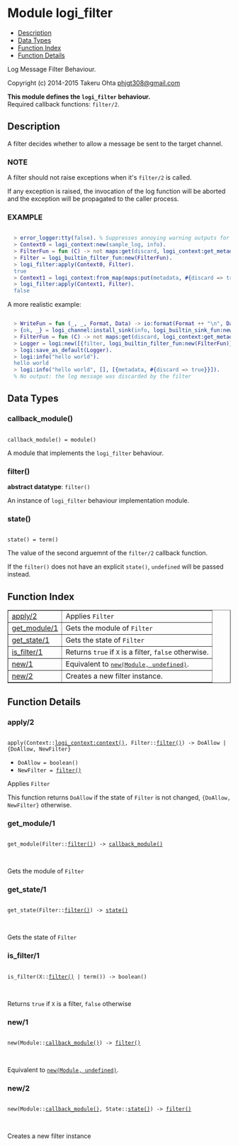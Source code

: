 

# Module logi_filter #
* [Description](#description)
* [Data Types](#types)
* [Function Index](#index)
* [Function Details](#functions)

Log Message Filter Behaviour.

Copyright (c) 2014-2015 Takeru Ohta <phjgt308@gmail.com>

__This module defines the `logi_filter` behaviour.__<br /> Required callback functions: `filter/2`.

<a name="description"></a>

## Description ##

A filter decides whether to allow a message be sent to the target channel.


### <a name="NOTE">NOTE</a> ###

A filter should not raise exceptions when it's `filter/2` is called.

If any exception is raised, the invocation of the log function will be aborted and
the exception will be propagated to the caller process.


### <a name="EXAMPLE">EXAMPLE</a> ###


```erlang

  > error_logger:tty(false). % Suppresses annoying warning outputs for brevity
  > Context0 = logi_context:new(sample_log, info).
  > FilterFun = fun (C) -> not maps:get(discard, logi_context:get_metadata(C), false) end.
  > Filter = logi_builtin_filter_fun:new(FilterFun).
  > logi_filter:apply(Context0, Filter).
  true
  > Context1 = logi_context:from_map(maps:put(metadata, #{discard => true}, logi_context:to_map(Context0))).
  > logi_filter:apply(Context1, Filter).
  false
```

A more realistic example:

```erlang

  > WriteFun = fun (_, _, Format, Data) -> io:format(Format ++ "\n", Data) end.
  > {ok, _} = logi_channel:install_sink(info, logi_builtin_sink_fun:new(WriteFun)).
  > FilterFun = fun (C) -> not maps:get(discard, logi_context:get_metadata(C), false) end.
  > Logger = logi:new([{filter, logi_builtin_filter_fun:new(FilterFun)}]).
  > logi:save_as_default(Logger).
  > logi:info("hello world").
  hello world
  > logi:info("hello world", [], [{metadata, #{discard => true}}]).
  % No output: the log message was discarded by the filter
```

<a name="types"></a>

## Data Types ##




### <a name="type-callback_module">callback_module()</a> ###


<pre><code>
callback_module() = module()
</code></pre>

 A module that implements the `logi_filter` behaviour.



### <a name="type-filter">filter()</a> ###


__abstract datatype__: `filter()`

 An instance of `logi_filter` behaviour implementation module.



### <a name="type-state">state()</a> ###


<pre><code>
state() = term()
</code></pre>

 The value of the second arguemnt of the `filter/2` callback function.

If the `filter()` does not have an explicit `state()`, `undefined` will be passed instead.

<a name="index"></a>

## Function Index ##


<table width="100%" border="1" cellspacing="0" cellpadding="2" summary="function index"><tr><td valign="top"><a href="#apply-2">apply/2</a></td><td>Applies <code>Filter</code></td></tr><tr><td valign="top"><a href="#get_module-1">get_module/1</a></td><td>Gets the module of <code>Filter</code></td></tr><tr><td valign="top"><a href="#get_state-1">get_state/1</a></td><td>Gets the state of <code>Filter</code></td></tr><tr><td valign="top"><a href="#is_filter-1">is_filter/1</a></td><td>Returns <code>true</code> if <code>X</code> is a filter, <code>false</code> otherwise.</td></tr><tr><td valign="top"><a href="#new-1">new/1</a></td><td>Equivalent to <a href="#new-2"><tt>new(Module, undefined)</tt></a>.</td></tr><tr><td valign="top"><a href="#new-2">new/2</a></td><td>Creates a new filter instance.</td></tr></table>


<a name="functions"></a>

## Function Details ##

<a name="apply-2"></a>

### apply/2 ###

<pre><code>
apply(Context::<a href="logi_context.md#type-context">logi_context:context()</a>, Filter::<a href="#type-filter">filter()</a>) -&gt; DoAllow | {DoAllow, NewFilter}
</code></pre>

<ul class="definitions"><li><code>DoAllow = boolean()</code></li><li><code>NewFilter = <a href="#type-filter">filter()</a></code></li></ul>

Applies `Filter`

This function returns `DoAllow` if the state of `Filter` is not changed, `{DoAllow, NewFilter}` otherwise.

<a name="get_module-1"></a>

### get_module/1 ###

<pre><code>
get_module(Filter::<a href="#type-filter">filter()</a>) -&gt; <a href="#type-callback_module">callback_module()</a>
</code></pre>
<br />

Gets the module of `Filter`

<a name="get_state-1"></a>

### get_state/1 ###

<pre><code>
get_state(Filter::<a href="#type-filter">filter()</a>) -&gt; <a href="#type-state">state()</a>
</code></pre>
<br />

Gets the state of `Filter`

<a name="is_filter-1"></a>

### is_filter/1 ###

<pre><code>
is_filter(X::<a href="#type-filter">filter()</a> | term()) -&gt; boolean()
</code></pre>
<br />

Returns `true` if `X` is a filter, `false` otherwise

<a name="new-1"></a>

### new/1 ###

<pre><code>
new(Module::<a href="#type-callback_module">callback_module()</a>) -&gt; <a href="#type-filter">filter()</a>
</code></pre>
<br />

Equivalent to [`new(Module, undefined)`](#new-2).

<a name="new-2"></a>

### new/2 ###

<pre><code>
new(Module::<a href="#type-callback_module">callback_module()</a>, State::<a href="#type-state">state()</a>) -&gt; <a href="#type-filter">filter()</a>
</code></pre>
<br />

Creates a new filter instance

